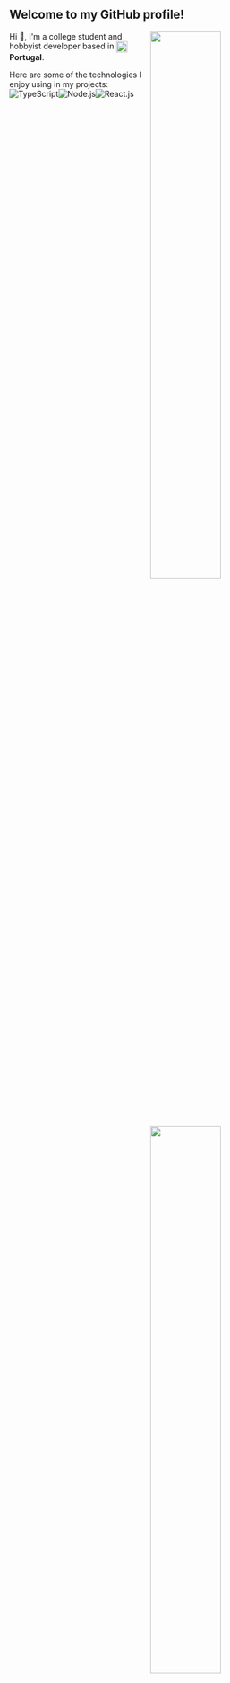 ## Welcome to my GitHub profile! <img src="https://komarev.com/ghpvc/?username=almeidx" alt="" />

<img width="50%" align="right" src="https://github-readme-stats.vercel.app/api?username=almeidx&count_private=true&include_all_commits=true&show_icons=true&theme=dark&icon_color=fff&hide_border=true">
<img width="50%" align="right" src="https://github-readme-stats.vercel.app/api/top-langs?username=almeidx&theme=dark&hide_border=true&layout=compact&langs_count=6">

Hi 👋, I'm a college student and hobbyist developer based in <img width="20" align="center" src="https://img.icons8.com/color/96/000000/portugal.png"/> **Portugal**.

Here are some of the technologies I enjoy using in my projects:
<img alt="TypeScript" align="center" src="https://img.shields.io/badge/-TypeScript-007acc?style=flat&logo=typescript&logoColor=white" /><img alt="Node.js" align="center" src="https://img.shields.io/badge/-Node.js-43853d?style=flat&logo=Node.js&logoColor=white" /><img alt="React.js" align="center" src="https://img.shields.io/badge/-React.js-00ffff?style=flat&logo=react&logoColor=black" />
